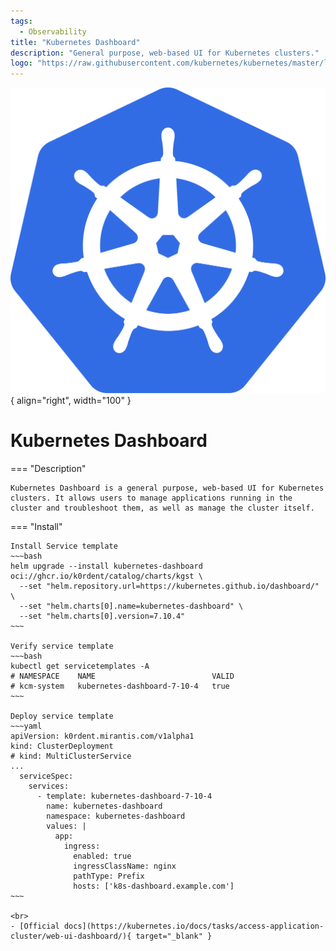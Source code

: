 ```yaml
---
tags:
  - Observability
title: "Kubernetes Dashboard"
description: "General purpose, web-based UI for Kubernetes clusters."
logo: "https://raw.githubusercontent.com/kubernetes/kubernetes/master/logo/logo.svg"
---
```

![logo](https://raw.githubusercontent.com/kubernetes/kubernetes/master/logo/logo.svg){ align="right", width="100" }
# Kubernetes Dashboard

=== "Description"

    Kubernetes Dashboard is a general purpose, web-based UI for Kubernetes clusters. It allows users to manage applications running in the cluster and troubleshoot them, as well as manage the cluster itself.

=== "Install"

    Install Service template
    ~~~bash
    helm upgrade --install kubernetes-dashboard oci://ghcr.io/k0rdent/catalog/charts/kgst \
      --set "helm.repository.url=https://kubernetes.github.io/dashboard/" \
      --set "helm.charts[0].name=kubernetes-dashboard" \
      --set "helm.charts[0].version=7.10.4"
    ~~~

    Verify service template
    ~~~bash
    kubectl get servicetemplates -A
    # NAMESPACE    NAME                          VALID
    # kcm-system   kubernetes-dashboard-7-10-4   true
    ~~~

    Deploy service template
    ~~~yaml
    apiVersion: k0rdent.mirantis.com/v1alpha1
    kind: ClusterDeployment
    # kind: MultiClusterService
    ...
      serviceSpec:
        services:
          - template: kubernetes-dashboard-7-10-4
            name: kubernetes-dashboard
            namespace: kubernetes-dashboard
            values: |
              app:
                ingress:
                  enabled: true
                  ingressClassName: nginx
                  pathType: Prefix
                  hosts: ['k8s-dashboard.example.com']
    ~~~

    <br>
    - [Official docs](https://kubernetes.io/docs/tasks/access-application-cluster/web-ui-dashboard/){ target="_blank" }
